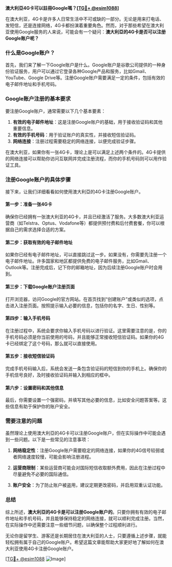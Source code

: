 **澳大利亞4G卡可以註冊Google嗎？[[TG💪+ @esim1088](https://t.me/s/esim1088)]**

在澳大利亚，4G卡是许多人日常生活中不可或缺的一部分。无论是用来打电话、发短信，还是连接网络，4G卡都扮演着重要角色。然而，对于那些希望在澳大利亚使用Google服务的人来说，可能会有一个疑问：**澳大利亞的4G卡是否可以注册Google账户呢？**

### 什么是Google账户？

首先，我们来了解一下Google账户是什么。Google账户是谷歌公司提供的一种身份验证服务，用户可以通过它登录各种Google产品和服务，比如Gmail、YouTube、Google Drive等。注册Google账户需要满足一定的条件，包括有效的电子邮件地址和手机号码。

### Google账户注册的基本要求

要注册Google账户，通常需要以下几个基本要素：

1. **有效的电子邮件地址**：这是注册Google账户的基础，用于接收验证码和其他重要信息。
2. **有效的手机号码**：用于验证账户的真实性，并接收短信验证码。
3. **网络连接**：注册过程需要稳定的网络连接，以便完成验证步骤。

在澳大利亚，如果你有一张4G卡，理论上是可以满足上述两个条件的。4G卡提供的网络连接可以帮助你访问互联网并完成注册流程，而你的手机号码则可以用作验证工具。

### 注册Google账户的具体步骤

接下来，让我们详细看看如何使用澳大利亞的4G卡注册Google账户。

#### 第一步：准备一张4G卡

确保你已经拥有一张澳大利亚的4G卡，并且已经激活了服务。大多数澳大利亚运营商（如Telstra、Optus、Vodafone等）都提供预付费和后付费套餐，你可以根据自己的需求选择合适的方案。

#### 第二步：获取有效的电子邮件地址

如果你已经有电子邮件地址，可以直接跳过这一步。如果没有，你需要先注册一个电子邮件地址。许多国家和地区都提供免费的电子邮件服务，比如Gmail、Outlook等。注册完成后，记下你的邮箱地址，因为后续注册Google账户时会用到。

#### 第三步：下载Google账户注册页面

打开浏览器，访问Google的官方网站。在首页找到“创建账户”或类似的选项，点击进入注册页面。按照提示输入必要的信息，包括你的名字、生日、性别等。

#### 第四步：输入手机号码

在注册过程中，系统会要求你输入手机号码以进行验证。这里需要注意的是，你的手机号码必须是你当前使用的号码，并且能够正常接收短信验证码。如果你的4G卡已经绑定了这个号码，那么就可以直接使用。

#### 第五步：接收短信验证码

完成手机号码输入后，系统会发送一条包含验证码的短信到你的手机上。确保你的手机信号良好，及时接收验证码并输入到相应的框中。

#### 第六步：设置密码和其他信息

最后，你需要设置一个强密码，并填写其他必要的信息，比如安全问题答案等。这些信息有助于保护你的账户安全。

### 需要注意的问题

虽然理论上使用澳大利亞的4G卡可以注册Google账户，但在实际操作中可能会遇到一些问题。以下是一些常见的注意事项：

1. **网络稳定性**：注册Google账户需要稳定的网络连接，如果你的4G信号较弱或者网络速度较慢，可能会影响注册进程。
   
2. **运营商限制**：某些运营商可能会对国际短信收取额外费用，因此在注册过程中尽量避免不必要的国际通信。

3. **账户安全**：为了防止账户被盗用，建议定期更改密码，并启用双重认证功能。

### 总结

综上所述，**澳大利亞的4G卡是可以注册Google账户的**。只要你拥有有效的电子邮件地址和手机号码，并且能够保持稳定的网络连接，就可以顺利完成注册。当然，在实际操作中还需要注意一些细节问题，以确保整个过程顺利进行。

无论你是留学生、游客还是长期居住在澳大利亚的人士，只要遵循上述步骤，就能轻松拥有属于自己的Google账户。希望这篇文章能帮助大家更好地了解如何在澳大利亚使用4G卡注册Google账户。

[[TG💪+ @esim1088](https://t.me/s/esim1088) ![Image](https://i.postimg.cc/4NQfJmqS/Snipaste-2025-05-13-00-14-12.png)]